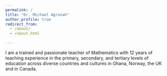 ```yaml
---
permalink: /
title: "Dr. Michael Agronah"
author_profile: true
redirect_from: 
  - /about/
  - /about.html
  
---
```


I am a trained and passionate teacher of Mathematics with 12 years of teaching experience in the primary, secondary, and tertiary levels of education across diverse countries and cultures in Ghana, Norway, the UK and in Canada.

